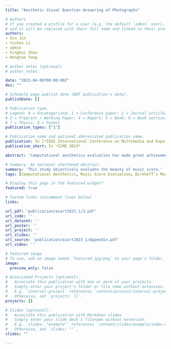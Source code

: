 ```yaml
---
title: "Aesthetic Visual Question Answering of Photographs"

# Authors
# If you created a profile for a user (e.g. the default `admin` user), write the username (folder name) here 
# and it will be replaced with their full name and linked to their profile.
authors:
- Xin Jin
- Yuchen Li
- admin
- Xinghui Zhou
- Hongtao Yang

# Author notes (optional)
# author_notes:

date: "2023-04-09T00:00:00Z"
doi: ""

# Schedule page publish date (NOT publication's date).
publishDate: []

# Publication type.
# Legend: 0 = Uncategorized; 1 = Conference paper; 2 = Journal article;
# 3 = Preprint / Working Paper; 4 = Report; 5 = Book; 6 = Book section;
# 7 = Thesis; 8 = Patent
publication_types: ["1"]

# Publication name and optional abbreviated publication name.
publication: In [*IEEE International Conference on Multimedia and Expo (ICME) (CCF-B), Brisbane, 10-14 July, 2023.*] [[ArXiv]](https://arxiv.org/abs/2301.05908)
publication_short: In *ICME 2023*

abstract: 'Computational aesthetics evaluation has made great achievements in the field of visual arts, but the research work on music still needs to be explored. Although the existing work of music generation is very substantial, the quality of music score generated by AI is relatively poor compared with that created by human composers. The music scores created by AI are usually monotonous and devoid of emotion. Based on Birkhoff’s aesthetic measure, this paper proposes an objective quantitative evaluation method for homophony music score aesthetic quality assessment. The main contributions of our work are as follows: first, we put forward a homophony music score aesthetic model to objectively evaluate the quality of music score as a baseline model; second, we put forward eight basic music features and four music aesthetic features.'

# Summary. An optional shortened abstract.
summary: 'This study objectively evaluate the beauty of music score.'
tags: [Computational Aesthetics, Music Score Evaluation, Birkhoff’s Measure, Music Information Retrieval]

# Display this page in the Featured widget?
featured: true

# Custom links (uncomment lines below)
links:

url_pdf: 'publication/aiart2023_1/3.pdf'
url_code: ''
url_dataset: ''
url_poster: ''
url_project: ''
url_slides: ''
url_source: 'publication/aiart2023_1/Appendix.pdf'
url_video: ''

# Featured image
# To use, add an image named `featured.jpg/png` to your page's folder. 
image:
  preview_only: false

# Associated Projects (optional).
#   Associate this publication with one or more of your projects.
#   Simply enter your project's folder or file name without extension.
#   E.g. `internal-project` references `content/project/internal-project/index.md`.
#   Otherwise, set `projects: []`.
projects: []

# Slides (optional).
#   Associate this publication with Markdown slides.
#   Simply enter your slide deck's filename without extension.
#   E.g. `slides: "example"` references `content/slides/example/index.md`.
#   Otherwise, set `slides: ""`.
slides: ""

---
```


